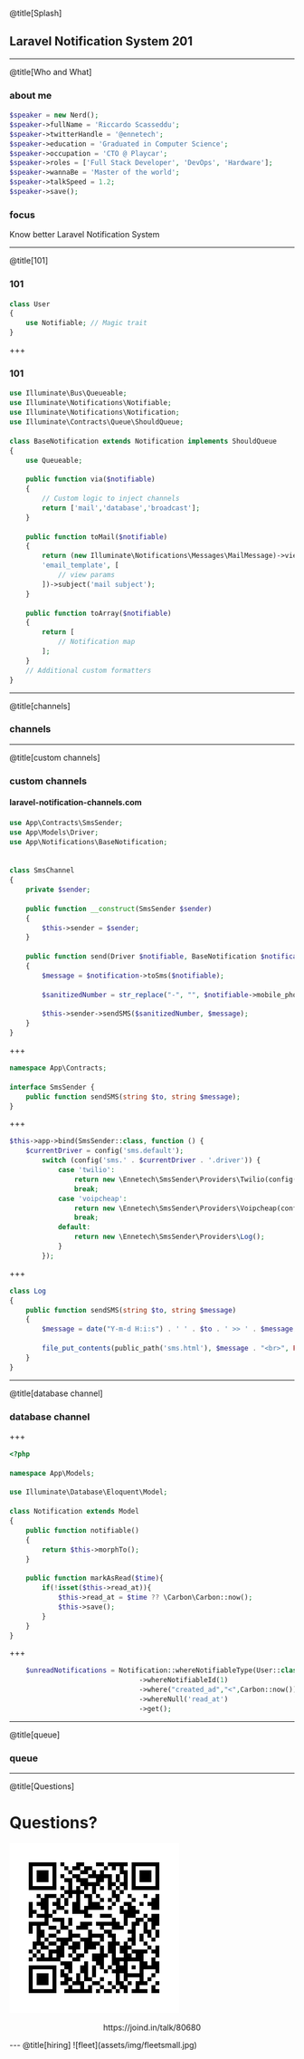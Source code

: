 
@title[Splash]
## Laravel Notification System 201

---
@title[Who and What]
### about me
```php
$speaker = new Nerd();
$speaker->fullName = 'Riccardo Scasseddu';
$speaker->twitterHandle = '@ennetech';
$speaker->education = 'Graduated in Computer Science';
$speaker->occupation = 'CTO @ Playcar';
$speaker->roles = ['Full Stack Developer', 'DevOps', 'Hardware'];
$speaker->wannaBe = 'Master of the world';
$speaker->talkSpeed = 1.2;
$speaker->save();
```

### focus
<p class="fragment text-left text-07">Know better Laravel Notification System</p>

---
@title[101]
### 101
```php
class User
{
    use Notifiable; // Magic trait
}
```

+++
### 101
```php
use Illuminate\Bus\Queueable;
use Illuminate\Notifications\Notifiable;
use Illuminate\Notifications\Notification;
use Illuminate\Contracts\Queue\ShouldQueue;

class BaseNotification extends Notification implements ShouldQueue
{
    use Queueable;

    public function via($notifiable)
    {
        // Custom logic to inject channels
        return ['mail','database','broadcast'];
    }

    public function toMail($notifiable)
    {
        return (new Illuminate\Notifications\Messages\MailMessage)->view(
        'email_template', [
            // view params
        ])->subject('mail subject');
    }
    
    public function toArray($notifiable)
    {
        return [
            // Notification map
        ];
    }
    // Additional custom formatters
}
```
---
@title[channels]
### channels

---
@title[custom channels]
### custom channels

#### laravel-notification-channels.com

```php
use App\Contracts\SmsSender;
use App\Models\Driver;
use App\Notifications\BaseNotification;


class SmsChannel
{
    private $sender;

    public function __construct(SmsSender $sender)
    {
        $this->sender = $sender;
    }

    public function send(Driver $notifiable, BaseNotification $notification)
    {
        $message = $notification->toSms($notifiable);

        $sanitizedNumber = str_replace("-", "", $notifiable->mobile_phone);

        $this->sender->sendSMS($sanitizedNumber, $message);
    }
}
```
+++
```php
namespace App\Contracts;

interface SmsSender {
    public function sendSMS(string $to, string $message);
}
```
+++
```php
$this->app->bind(SmsSender::class, function () {
    $currentDriver = config('sms.default');
        switch (config('sms.' . $currentDriver . '.driver')) {
            case 'twilio':
                return new \Ennetech\SmsSender\Providers\Twilio(config('sms.' . $currentDriver));
                break;
            case 'voipcheap':
                return new \Ennetech\SmsSender\Providers\Voipcheap(config('sms.' . $currentDriver));
                break;
            default:
                return new \Ennetech\SmsSender\Providers\Log();
            }
        });
```
+++
```php
class Log
{
    public function sendSMS(string $to, string $message)
    {
        $message = date("Y-m-d H:i:s") . ' ' . $to . ' >> ' . $message;

        file_put_contents(public_path('sms.html'), $message . "<br>", FILE_APPEND);
    }
}
```
---
@title[database channel]
### database channel
+++
```php
<?php

namespace App\Models;

use Illuminate\Database\Eloquent\Model;

class Notification extends Model
{
    public function notifiable()
    {
        return $this->morphTo();
    }

    public function markAsRead($time){
        if(!isset($this->read_at)){
            $this->read_at = $time ?? \Carbon\Carbon::now();
            $this->save();
        }
    }
}

```
+++
```php
    $unreadNotifications = Notification::whereNotifiableType(User::class)
                                ->whereNotifiableId(1)
                                ->where("created_ad","<",Carbon::now())
                                ->whereNull('read_at')
                                ->get();
```
---
@title[queue]
### queue
---
@title[Questions]
# Questions?
![QR](assets/img/qr.png)
<p style="text-align: center !important;">https://joind.in/talk/80680</p>
---
@title[hiring]
![fleet](assets/img/fleetsmall.jpg)
